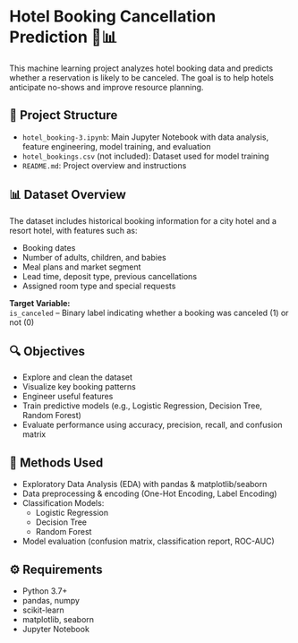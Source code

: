 # Hotel Booking Cancellation Prediction 🏨📊

This machine learning project analyzes hotel booking data and predicts whether a reservation is likely to be canceled. The goal is to help hotels anticipate no-shows and improve resource planning.

## 📁 Project Structure

- `hotel_booking-3.ipynb`: Main Jupyter Notebook with data analysis, feature engineering, model training, and evaluation
- `hotel_bookings.csv` (not included): Dataset used for model training
- `README.md`: Project overview and instructions

## 📊 Dataset Overview

The dataset includes historical booking information for a city hotel and a resort hotel, with features such as:

- Booking dates
- Number of adults, children, and babies
- Meal plans and market segment
- Lead time, deposit type, previous cancellations
- Assigned room type and special requests

**Target Variable:**  
`is_canceled` – Binary label indicating whether a booking was canceled (1) or not (0)

## 🔍 Objectives

- Explore and clean the dataset
- Visualize key booking patterns
- Engineer useful features
- Train predictive models (e.g., Logistic Regression, Decision Tree, Random Forest)
- Evaluate performance using accuracy, precision, recall, and confusion matrix

## 🧠 Methods Used

- Exploratory Data Analysis (EDA) with pandas & matplotlib/seaborn
- Data preprocessing & encoding (One-Hot Encoding, Label Encoding)
- Classification Models:
  - Logistic Regression
  - Decision Tree
  - Random Forest
- Model evaluation (confusion matrix, classification report, ROC-AUC)



## ⚙️ Requirements

- Python 3.7+
- pandas, numpy
- scikit-learn
- matplotlib, seaborn
- Jupyter Notebook


